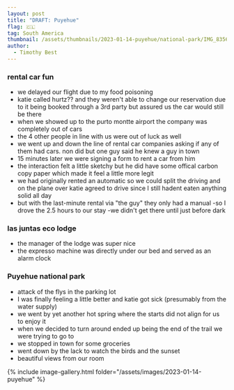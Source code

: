 ```yaml
---
layout: post
title: "DRAFT: Puyehue"
flag: 🇨🇱
tag: South America
thumbnail: /assets/thumbnails/2023-01-14-puyehue/national-park/IMG_8356.jpg
author:
  - Timothy Best
---
```


### rental car fun

- we delayed our flight due to my food poisoning
- katie called hurtz?? and they weren't able to change our reservation due to it being booked through a 3rd party but assured us the car would still be there
- when we showed up to the purto montte airport the company was completely out of cars
- the 4 other people in line with us were out of luck as well
- we went up and down the line of rental car companies asking if any of them had cars. non did but one guy said he knew a guy in town
- 15 minutes later we were signing a form to rent a car from him
- the interaction felt a little sketchy but he did have some offical carbon copy paper which made it feel a little more legit
- we had originally rented an automatic so we could split the driving and on the plane over katie agreed to drive since I still hadent eaten anything solid all day
- but with the last-minute rental via "the guy" they only had a manual
  -so I drove the 2.5 hours to our stay
  -we didn't get there until just before dark

### las juntas eco lodge

- the manager of the lodge was super nice
- the expresso machine was directly under our bed and served as an alarm clock

### Puyehue national park

- attack of the flys in the parking lot
- I was finally feeling a little better and katie got sick (presumably from the water supply)
- we went by yet another hot spring where the starts did not align for us to enjoy it
- when we decided to turn around ended up being the end of the trail we were trying to go to
- we stopped in town for some groceries
- went down by the lack to watch the birds and the sunset
- beautiful views from our room

{% include image-gallery.html folder="/assets/images/2023-01-14-puyehue" %}
